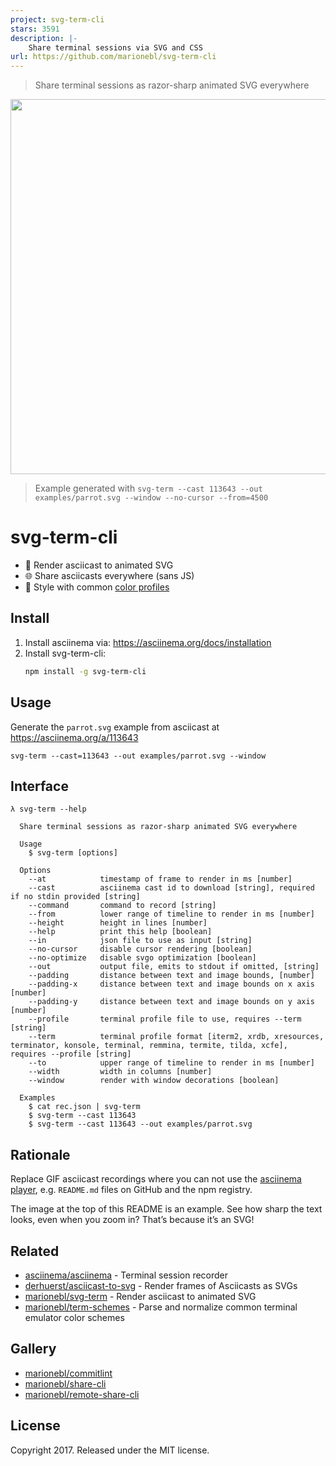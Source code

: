 ```yaml
---
project: svg-term-cli
stars: 3591
description: |-
    Share terminal sessions via SVG and CSS
url: https://github.com/marionebl/svg-term-cli
---
```


> Share terminal sessions as razor-sharp animated SVG everywhere

<p align="center">
  <img width="600" src="https://cdn.rawgit.com/marionebl/svg-term-cli/1250f9c1/examples/parrot.svg">
</p>

> Example generated with `svg-term --cast 113643 --out examples/parrot.svg --window --no-cursor --from=4500`

# svg-term-cli

* 💄 Render asciicast to animated SVG
* 🌐 Share asciicasts everywhere (sans JS)
* 🤖 Style with common [color profiles](https://github.com/marionebl/term-schemes#supported-formats)

## Install

1. Install asciinema via: https://asciinema.org/docs/installation
2. Install svg-term-cli:
      ```sh
      npm install -g svg-term-cli
      ```

## Usage

Generate the `parrot.svg` example from asciicast at <https://asciinema.org/a/113643>

```
svg-term --cast=113643 --out examples/parrot.svg --window
```

## Interface

```
λ svg-term --help

  Share terminal sessions as razor-sharp animated SVG everywhere

  Usage
    $ svg-term [options]

  Options
    --at            timestamp of frame to render in ms [number]
    --cast          asciinema cast id to download [string], required if no stdin provided [string]
    --command       command to record [string]
    --from          lower range of timeline to render in ms [number]
    --height        height in lines [number]
    --help          print this help [boolean]
    --in            json file to use as input [string]
    --no-cursor     disable cursor rendering [boolean]
    --no-optimize   disable svgo optimization [boolean]
    --out           output file, emits to stdout if omitted, [string]
    --padding       distance between text and image bounds, [number]
    --padding-x     distance between text and image bounds on x axis [number]
    --padding-y     distance between text and image bounds on y axis [number]
    --profile       terminal profile file to use, requires --term [string]
    --term          terminal profile format [iterm2, xrdb, xresources, terminator, konsole, terminal, remmina, termite, tilda, xcfe], requires --profile [string]
    --to            upper range of timeline to render in ms [number]
    --width         width in columns [number]
    --window        render with window decorations [boolean]

  Examples
    $ cat rec.json | svg-term
    $ svg-term --cast 113643
    $ svg-term --cast 113643 --out examples/parrot.svg
```

## Rationale

Replace GIF asciicast recordings where you can not use the [asciinema player](https://asciinema.org/), e.g. `README.md` files on GitHub and the npm registry.

The image at the top of this README is an example. See how sharp the text looks, even when you zoom in? That’s because it’s an SVG!

## Related

* [asciinema/asciinema](https://github.com/asciinema/asciinema) - Terminal session recorder
* [derhuerst/asciicast-to-svg](https://github.com/derhuerst/asciicast-to-svg) - Render frames of Asciicasts as SVGs
* [marionebl/svg-term](https://github.com/marionebl/svg-term) - Render asciicast to animated SVG
* [marionebl/term-schemes](https://github.com/marionebl/term-schemes) - Parse and normalize common terminal emulator color schemes

## Gallery

* [marionebl/commitlint](https://github.com/marionebl/commitlint)
* [marionebl/share-cli](https://github.com/marionebl/share-cli)
* [marionebl/remote-share-cli](https://github.com/marionebl/remote-share-cli)

## License

Copyright 2017. Released under the MIT license.

